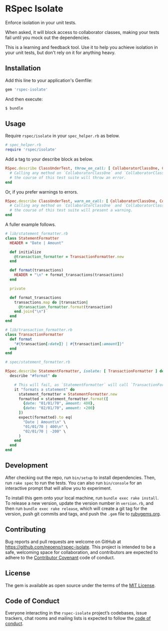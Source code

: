 # RSpec Isolate

Enforce isolation in your unit tests.

When asked, it will block access to collaborator classes, making your tests fail until you mock out the dependencies.

This is a learning and feedback tool. Use it to help you achieve isolation in your unit tests, but don't rely on it for anything heavy.

## Installation

Add this line to your application's Gemfile:

```ruby
gem 'rspec-isolate'
```

And then execute:

```bash
$ bundle
```

## Usage

Require `rspec/isolate` in your `spec_helper.rb` as below.

```ruby
# spec_helper.rb
require 'rspec/isolate'
```

Add a tag to your describe block as below.

```ruby
RSpec.describe ClassUnderTest, throw_on_call: [ CollaboratorClassOne, CollaboratorClassTwo ] do
  # Calling any method on `CollaboratorClassOne` and `CollaboratorClassTwo` in
  # the course of this test suite will throw an error.
end
```

Or, if you prefer warnings to errors.

```ruby
RSpec.describe ClassUnderTest, warn_on_call: [ CollaboratorClassOne, CollaboratorClassTwo ] do
  # Calling any method on `CollaboratorClassOne` and `CollaboratorClassTwo` in
  # the course of this test suite will present a warning.
end
```

A fuller example follows.

```ruby
# lib/statement_formatter.rb
class StatementFormatter
  HEADER = "Date | Amount"

  def initialize
    @transaction_formatter = TransactionFormatter.new
  end

  def format(transactions)
    HEADER + "\n" + format_transactions(transactions)
  end

  private

  def format_transactions
    transactions.map do |transaction|
      @transaction_formatter.format(transaction)
    end.join("\n")
  end
end

# lib/transaction_formatter.rb
class TransactionFormatter
  def format
    "#{transaction[:date]} | #{transaction[:amount]}"
  end
end

# spec/statement_formatter.rb

RSpec.describe StatementFormatter, isolate: [ TransactionFormatter ] do
  describe "#format" do

    # This will fail, as `StatementFormatter` will call `TransactionFormatter`
    it "formats a statement" do
      statement_formatter = StatementFormatter.new
      formatted = statement_formatter.format([
        {date: "01/01/70", amount: 400},
        {date: "02/01/70", amount: -200}
      ])
      expect(formatted).to eq(
        "Date | Amount\n" \
        "01/01/70 | 400\n" \
        "02/01/70 | -200" \
      )
    end
  end
end
```

## Development

After checking out the repo, run `bin/setup` to install dependencies. Then, run `rake spec` to run the tests. You can also run `bin/console` for an interactive prompt that will allow you to experiment.

To install this gem onto your local machine, run `bundle exec rake install`. To release a new version, update the version number in `version.rb`, and then run `bundle exec rake release`, which will create a git tag for the version, push git commits and tags, and push the `.gem` file to [rubygems.org](https://rubygems.org).

## Contributing

Bug reports and pull requests are welcome on GitHub at https://github.com/neoeno/rspec-isolate. This project is intended to be a safe, welcoming space for collaboration, and contributors are expected to adhere to the [Contributor Covenant](http://contributor-covenant.org) code of conduct.

## License

The gem is available as open source under the terms of the [MIT License](https://opensource.org/licenses/MIT).

## Code of Conduct

Everyone interacting in the `rspec-isolate` project’s codebases, issue trackers, chat rooms and mailing lists is expected to follow the [code of conduct](https://github.com/[USERNAME]/rspec-isolate/blob/master/CODE_OF_CONDUCT.md).
